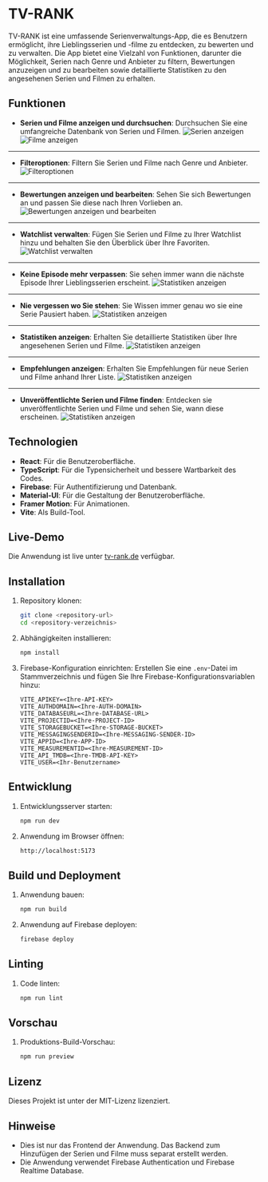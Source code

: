 # TV-RANK

TV-RANK ist eine umfassende Serienverwaltungs-App, die es Benutzern ermöglicht, ihre Lieblingsserien und -filme zu entdecken, zu bewerten und zu verwalten. Die App bietet eine Vielzahl von Funktionen, darunter die Möglichkeit, Serien nach Genre und Anbieter zu filtern, Bewertungen anzuzeigen und zu bearbeiten sowie detaillierte Statistiken zu den angesehenen Serien und Filmen zu erhalten.

## Funktionen

- **Serien und Filme anzeigen und durchsuchen**: Durchsuchen Sie eine umfangreiche Datenbank von Serien und Filmen.
  ![Serien anzeigen](./Bilder/Serien.jpg)
  ![Filme anzeigen](./Bilder/Filme.jpg)

---

- **Filteroptionen**: Filtern Sie Serien und Filme nach Genre und Anbieter.
  ![Filteroptionen](./Bilder/Filter.jpg)

---

- **Bewertungen anzeigen und bearbeiten**: Sehen Sie sich Bewertungen an und passen Sie diese nach Ihren Vorlieben an.
  ![Bewertungen anzeigen und bearbeiten](./Bilder/Rating.jpg)

---

- **Watchlist verwalten**: Fügen Sie Serien und Filme zu Ihrer Watchlist hinzu und behalten Sie den Überblick über Ihre Favoriten.
  ![Watchlist verwalten](./Bilder/Weiterschauen.jpg)

---

- **Keine Episode mehr verpassen**: Sie sehen immer wann die nächste Episode Ihrer Lieblingsserien erscheint.
  ![Statistiken anzeigen](./Bilder/NeueEpisoden.jpg)

---

- **Nie vergessen wo Sie stehen**: Sie Wissen immer genau wo sie eine Serie Pausiert haben.
  ![Statistiken anzeigen](./Bilder/Watched.jpg)

---

- **Statistiken anzeigen**: Erhalten Sie detaillierte Statistiken über Ihre angesehenen Serien und Filme.
  ![Statistiken anzeigen](./Bilder/Statistik.jpg)

---

- **Empfehlungen anzeigen**: Erhalten Sie Empfehlungen für neue Serien und Filme anhand Ihrer Liste.
  ![Statistiken anzeigen](./Bilder/Empfehlungen.jpg)

---

- **Unveröffentlichte Serien und Filme finden**: Entdecken sie unveröffentlichte Serien und Filme und sehen Sie, wann diese erscheinen.
  ![Statistiken anzeigen](./Bilder/Empfehlungen.jpg)

## Technologien

- **React**: Für die Benutzeroberfläche.
- **TypeScript**: Für die Typensicherheit und bessere Wartbarkeit des Codes.
- **Firebase**: Für Authentifizierung und Datenbank.
- **Material-UI**: Für die Gestaltung der Benutzeroberfläche.
- **Framer Motion**: Für Animationen.
- **Vite**: Als Build-Tool.

## Live-Demo

Die Anwendung ist live unter [tv-rank.de](https://tv-rank.de) verfügbar.

## Installation

1. Repository klonen:

   ```bash
   git clone <repository-url>
   cd <repository-verzeichnis>
   ```

2. Abhängigkeiten installieren:

   ```bash
   npm install
   ```

3. Firebase-Konfiguration einrichten:
   Erstellen Sie eine `.env`-Datei im Stammverzeichnis und fügen Sie Ihre Firebase-Konfigurationsvariablen hinzu:
   ```env
   VITE_APIKEY=<Ihre-API-KEY>
   VITE_AUTHDOMAIN=<Ihre-AUTH-DOMAIN>
   VITE_DATABASEURL=<Ihre-DATABASE-URL>
   VITE_PROJECTID=<Ihre-PROJECT-ID>
   VITE_STORAGEBUCKET=<Ihre-STORAGE-BUCKET>
   VITE_MESSAGINGSENDERID=<Ihre-MESSAGING-SENDER-ID>
   VITE_APPID=<Ihre-APP-ID>
   VITE_MEASUREMENTID=<Ihre-MEASUREMENT-ID>
   VITE_API_TMDB=<Ihre-TMDB-API-KEY>
   VITE_USER=<Ihr-Benutzername>
   ```

## Entwicklung

1. Entwicklungsserver starten:

   ```bash
   npm run dev
   ```

2. Anwendung im Browser öffnen:
   ```bash
   http://localhost:5173
   ```

## Build und Deployment

1. Anwendung bauen:

   ```bash
   npm run build
   ```

2. Anwendung auf Firebase deployen:
   ```bash
   firebase deploy
   ```

## Linting

1. Code linten:
   ```bash
   npm run lint
   ```

## Vorschau

1. Produktions-Build-Vorschau:
   ```bash
   npm run preview
   ```

## Lizenz

Dieses Projekt ist unter der MIT-Lizenz lizenziert.

## Hinweise

- Dies ist nur das Frontend der Anwendung. Das Backend zum Hinzufügen der Serien und Filme muss separat erstellt werden.
- Die Anwendung verwendet Firebase Authentication und Firebase Realtime Database.
